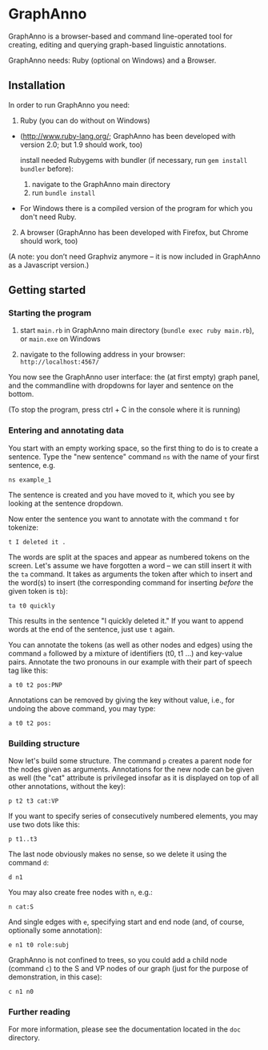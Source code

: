 # GraphAnno

GraphAnno is a browser-based and command line-operated tool for creating, editing and querying graph-based linguistic annotations.

GraphAnno needs: Ruby (optional on Windows) and a Browser.

## Installation

In order to run GraphAnno you need:

1. Ruby (you can do without on Windows)
  * (http://www.ruby-lang.org/; GraphAnno has been developed with version 2.0; but 1.9 should work, too)

    install needed Rubygems with bundler (if necessary, run `gem install bundler` before):
    1. navigate to the GraphAnno main directory
    2. run `bundle install`

  * For Windows there is a compiled version of the program for which you don't need Ruby.

2. A browser (GraphAnno has been developed with Firefox, but Chrome should work, too)

(A note: you don’t need Graphviz anymore – it is now included in GraphAnno as a Javascript version.)


## Getting started

### Starting the program

1. start `main.rb` in GraphAnno main directory (`bundle exec ruby main.rb`), or `main.exe` on Windows

2. navigate to the following address in your browser: `http://localhost:4567/`

You now see the GraphAnno user interface: the (at first empty) graph panel, and the commandline with dropdowns for layer and sentence on the bottom.

(To stop the program, press ctrl + C in the console where it is running)

### Entering and annotating data

You start with an empty working space, so the first thing to do is to create a sentence. Type the "new sentence" command `ns` with the name of your first sentence, e.g.
```
ns example_1
```
The sentence is created and you have moved to it, which you see by looking at the sentence dropdown.

Now enter the sentence you want to annotate with the command `t` for tokenize:
```
t I deleted it .
```
The words are split at the spaces and appear as numbered tokens on the screen. Let's assume we have forgotten a word – we can still insert it with the `ta` command. It takes as arguments the token after which to insert and the word(s) to insert (the corresponding command for inserting *before* the given token is `tb`):
```
ta t0 quickly
```
This results in the sentence "I quickly deleted it." If you want to append words at the end of the sentence, just use `t` again.

You can annotate the tokens (as well as other nodes and edges) using the command `a` followed by a mixture of identifiers (t0, t1 ...) and key-value pairs. Annotate the two pronouns in our example with their part of speech tag like this:
```
a t0 t2 pos:PNP
```
Annotations can be removed by giving the key without value, i.e., for undoing the above command, you may type:
```
a t0 t2 pos:
```

### Building structure

Now let's build some structure. The command `p` creates a parent node for the nodes given as arguments. Annotations for the new node can be given as well (the "cat" attribute is privileged insofar as it is displayed on top of all other annotations, without the key):
```
p t2 t3 cat:VP
```
If you want to specify series of consecutively numbered elements, you may use two dots like this:
```
p t1..t3
```
The last node obviously makes no sense, so we delete it using the command `d`:
```
d n1
```

You may also create free nodes with `n`, e.g.:
```
n cat:S
```
And single edges with `e`, specifying start and end node (and, of course, optionally some annotation):
```
e n1 t0 role:subj
```
GraphAnno is not confined to trees, so you could add a child node (command `c`) to the S and VP nodes of our graph (just for the purpose of demonstration, in this case):
```
c n1 n0
```



### Further reading

For more information, please see the documentation located in the `doc` directory.
